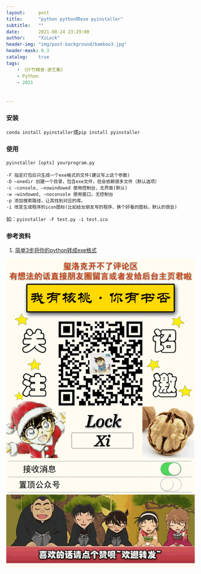 ```yaml
---
layout:     post
title:      "python python转exe pyinstaller"
subtitle:   ""
date:       2021-08-24 23:29:00
author:     "XiLock"
header-img: "img/post-background/bamboo3.jpg"
header-mask: 0.3
catalog:    true
tags:
    - 《斤竹精舍·游艺集》
    - Python
    - 2021


---
```


### 安装
`conda install pyinstaller`或`pip install pyinstaller`

### 使用
```
pyinstaller [opts] yourprogram.py

-F 指定打包后只生成一个exe格式的文件(建议写上这个参数)
-D –onedir 创建一个目录，包含exe文件，但会依赖很多文件（默认选项）
-c –console, –nowindowed 使用控制台，无界面(默认)
-w –windowed, –noconsole 使用窗口，无控制台
-p 添加搜索路径，让其找到对应的库。
-i 改变生成程序的icon图标(比如给女朋友写的程序，换个好看的图标，默认的很丑)
```

如：`pyinstaller -F test.py -i test.ico`

### 参考资料
1. [简单3步将你的python转成exe格式](https://blog.csdn.net/Dopamy_BusyMonkey/article/details/106398497)


![](/img/wc-tail.GIF)
